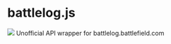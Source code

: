 # battlelog.js
![](https://img.shields.io/github/workflow/status/Nefomemes/battlelog.js/ESLint?label=ESLint&style=flat-square)
Unofficial API wrapper for battlelog.battlefield.com
